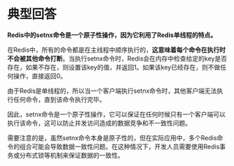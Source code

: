 # 典型回答

**Redis中的setnx命令是一个原子性操作，因为它利用了Redis单线程的特点。**

在Redis中，所有的命令都是在主线程中顺序执行的，**这意味着每个命令在执行时不会被其他命令打断**。当执行setnx命令时，Redis会在内存中检查给定的key是否存在，如果不存在，则设置该key的值，并返回1。如果该key已经存在，则不做任何操作，直接返回0。

由于Redis是单线程的，所以当一个客户端执行setnx命令时，其他客户端无法执行任何命令，直到该命令执行完毕。

因此，setnx命令是一个原子性操作，它可以保证在任何时候只有一个客户端可以执行该命令，这可以防止并发访问造成的数据竞争和不一致性问题。

需要注意的是，虽然setnx命令本身是原子性的，但在实际应用中，多个Redis命令的组合可能会导致数据一致性问题。在这种情况下，开发人员需要使用Redis事务或分布式锁等机制来保证数据的一致性。
